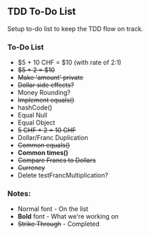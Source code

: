 ## TDD To-Do List
Setup to-do list to keep the TDD flow on track.

### To-Do List
- $5 + 10 CHF = $10 (with rate of 2:1)
- ~~$5 * 2 = $10~~
- ~~Make 'amount' private~~
- ~~Dollar side effects?~~
- Money Rounding?
- ~~Implement equals()~~
- hashCode()
- Equal Null
- Equal Object
- ~~5 CHF * 2 = 10 CHF~~
- Dollar/Franc Duplication
- ~~Common equals()~~
- **Common times()**
- ~~Compare Francs to Dollars~~
- ~~Currency~~
- Delete testFrancMultiplication?

### Notes:
- Normal font - On the list
- **Bold** font - What we're working on
- ~~Strike Through~~ - Completed 